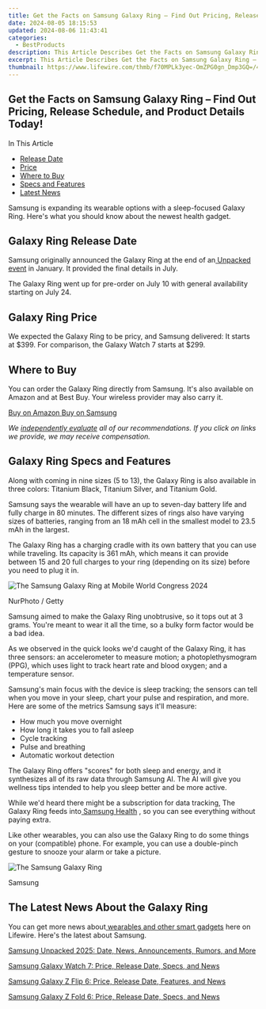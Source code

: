 ```yaml
---
title: Get the Facts on Samsung Galaxy Ring – Find Out Pricing, Release Schedule, and Product Details Today!
date: 2024-08-05 18:15:53
updated: 2024-08-06 11:43:41
categories:
  - BestProducts
description: This Article Describes Get the Facts on Samsung Galaxy Ring – Find Out Pricing, Release Schedule, and Product Details Today!
excerpt: This Article Describes Get the Facts on Samsung Galaxy Ring – Find Out Pricing, Release Schedule, and Product Details Today!
thumbnail: https://www.lifewire.com/thmb/f70MPLk3yec-OmZPG0gn_Dmp3GQ=/400x300/filters:no_upscale():max_bytes(150000):strip_icc():format(webp)/Galaxy-Ring-Banner-6fbd4fa1c0304feca9eabf1371bf45ef.jpg
---
```


## Get the Facts on Samsung Galaxy Ring – Find Out Pricing, Release Schedule, and Product Details Today!

 In This Article 

* [ Release Date ](https://www.lifewire.com/#toc-galaxy-ring-release-date)
* [ Price ](https://www.lifewire.com/#toc-galaxy-ring-price)
* [ Where to Buy ](https://www.lifewire.com/#toc-where-to-buy)
* [ Specs and Features ](https://www.lifewire.com/#toc-galaxy-ring-specs-and-features)
* [ Latest News ](https://www.lifewire.com/#toc-the-latest-news-about-the-galaxy-ring)

 Samsung is expanding its wearable options with a sleep-focused Galaxy Ring. Here's what you should know about the newest health gadget.

## Galaxy Ring Release Date 

 Samsung originally announced the Galaxy Ring at the end of an[ Unpacked event](https://www.lifewire.com/samsung-unpacked-news-and-rumors-5093153) in January. It provided the final details in July.

 The Galaxy Ring went up for pre-order on July 10 with general availability starting on July 24.  

## Galaxy Ring Price 

 We expected the Galaxy Ring to be pricy, and Samsung delivered: It starts at $399\. For comparison, the Galaxy Watch 7 starts at $299.  

## Where to Buy 

 You can order the Galaxy Ring directly from Samsung. It's also available on Amazon and at Best Buy. Your wireless provider may also carry it.

[ Buy on Amazon ](https://www.amazon.com/gp/aw/d/B0D3JDPB11?tag=lifewire-onsite-prod-20&ascsubtag=8431146%7Cn14e1c02b00974ccdb000d5354f418b5310%7C) [ Buy on Samsung ](https://shop-links.co/link/?exclusive=1&publisher_slug=itechdaily19598&url=https%3A%2F%2Fwww.samsung.com%2Fus%2Frings%2Fgalaxy-ring%2Fbuy%2Fgalaxy-ring-size-11-titanium-black-sm-q501nzkaxar%2F) 

 _We [ independently evaluate](https://www.lifewire.com/commerce-guidelines-and-mission-4157971) all of our recommendations. If you click on links we provide, we may receive compensation._ 

##  Galaxy Ring Specs and Features 

 Along with coming in nine sizes (5 to 13), the Galaxy Ring is also available in three colors: Titanium Black, Titanium Silver, and Titanium Gold.

 Samsung says the wearable will have an up to seven-day battery life and fully charge in 80 minutes. The different sizes of rings also have varying sizes of batteries, ranging from an 18 mAh cell in the smallest model to 23.5 mAh in the largest.

 The Galaxy Ring has a charging cradle with its own battery that you can use while traveling. Its capacity is 361 mAh, which means it can provide between 15 and 20 full charges to your ring (depending on its size) before you need to plug it in.

![The Samsung Galaxy Ring at Mobile World Congress 2024](https://www.lifewire.com/thmb/rgrzpj9DwI74nK_o8KVJzQ4G7g0=/960x0/filters:no_upscale():max_bytes(200000):strip_icc():format(webp)/GalaxyRingMobileWorldCongress2024-546ea22b96a64b048c4294b0e4e7e1ef.jpg) 

NurPhoto / Getty

 Samsung aimed to make the Galaxy Ring unobtrusive, so it tops out at 3 grams. You're meant to wear it all the time, so a bulky form factor would be a bad idea.  

 As we observed in the quick looks we'd caught of the Galaxy Ring, it has three sensors: an accelerometer to measure motion; a photoplethysmogram (PPG), which uses light to track heart rate and blood oxygen; and a temperature sensor.

 Samsung's main focus with the device is sleep tracking; the sensors can tell when you move in your sleep, chart your pulse and respiration, and more. Here are some of the metrics Samsung says it'll measure:

* How much you move overnight
* How long it takes you to fall asleep
* Cycle tracking
* Pulse and breathing
* Automatic workout detection

 The Galaxy Ring offers "scores" for both sleep and energy, and it synthesizes all of its raw data through Samsung AI. The AI will give you wellness tips intended to help you sleep better and be more active.

 While we'd heard there might be a subscription for data tracking, The Galaxy Ring feeds into[ Samsung Health](https://www.lifewire.com/samsung-health-how-it-works-4172072) , so you can see everything without paying extra.

 Like other wearables, you can also use the Galaxy Ring to do some things on your (compatible) phone. For example, you can use a double-pinch gesture to snooze your alarm or take a picture.  

![The Samsung Galaxy Ring](https://www.lifewire.com/thmb/AqYOyv9BUxxBk4ApM5o1r1QWqH8=/960x0/filters:no_upscale():max_bytes(200000):strip_icc():format(webp)/GalaxyRingSplash-454a2441e0294d949efa95c951f49cfe.jpg) 

Samsung

##  The Latest News About the Galaxy Ring 

 You can get more news about[ wearables and other smart gadgets](https://www.lifewire.com/smart-home-connected-life-news-4797031) here on Lifewire. Here's the latest about Samsung.

[  Samsung Unpacked 2025: Date, News, Announcements, Rumors, and More ](https://www.lifewire.com/samsung-unpacked-news-and-rumors-5093153) 

[  Samsung Galaxy Watch 7: Price, Release Date, Specs, and News ](https://www.lifewire.com/samsung-galaxy-watch-7-8607182) 

[  Samsung Galaxy Z Flip 6: Price, Release Date, Features, and News ](https://www.lifewire.com/samsung-galaxy-z-flip-6-8621840) 

[  Samsung Galaxy Z Fold 6: Price, Release Date, Specs, and News ](https://www.lifewire.com/galaxy-z-fold-6-8418354)

<ins class="adsbygoogle"
     style="display:block"
     data-ad-format="autorelaxed"
     data-ad-client="ca-pub-7571918770474297"
     data-ad-slot="1223367746"></ins>



<ins class="adsbygoogle"
     style="display:block"
     data-ad-client="ca-pub-7571918770474297"
     data-ad-slot="8358498916"
     data-ad-format="auto"
     data-full-width-responsive="true"></ins>
